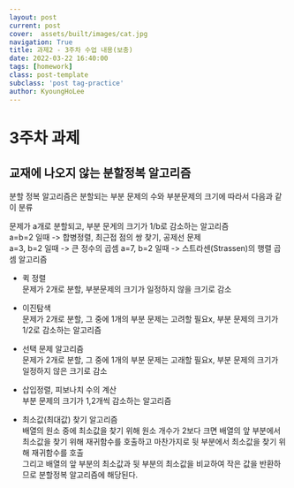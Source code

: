 ```yaml
---
layout: post
current: post
cover:  assets/built/images/cat.jpg
navigation: True
title: 과제2 - 3주차 수업 내용(보충)
date: 2022-03-22 16:40:00
tags: [homework]
class: post-template
subclass: 'post tag-practice'
author: KyoungHoLee
---
```


# 3주차 과제
## 교재에 나오지 않는 분할정복 알고리즘
분할 정복 알고리즘은 분할되는 부분 문제의 수와 부분문제의 크기에 따라서 다음과 같이 분류

문제가 a개로 분할되고, 부분 문게의 크기가 1/b로 감소하는 알고리즘  
a=b=2 일때    -> 합병정렬, 최근접 점의 쌍 찾기, 공제선 문제  
a=3, b=2 일때 -> 큰 정수의 곱셈
a=7, b=2 일때 -> 스트라센(Strassen)의 행렬 곱셈 알고리즘

- 퀵 정렬  
문제가 2개로 분할, 부분문제의 크기가 일정하지 않을 크기로 감소



- 이진탐색  
문제가 2개로 분할, 그 중에 1개의 부분 문제는 고려할 필요x, 부분 문제의 크기가 1/2로 감소하는 알고리즘  



- 선택 문제 알고리즘  
문제가 2개로 분할, 그 중에 1개의 부분 문제는 고래할 필요x, 부분 문제의 크기가 일정하지 않은 크기로 감소  



- 삽입정렬, 피보나치 수의 계산  
부분 문제의 크기가 1,2개씩 감소하는 알고리즘  



* 최소값(최대값) 찾기 알고리즘  
배열의 원소 중에 최소값을 찾기 위해 원소 개수가 2보다 크면 배열의 앞 부분에서 최소값을 찾기 위해 재귀함수를 호출하고
마찬가지로 뒷 부분에서 최소값을 찾기 위해 재귀함수를 호출  
그리고 배열의 앞 부분의 최소값과 뒷 부분의 최소값을 비교하여 작은 값을 반환하므로 분할정복 알고리즘에 해당된다.



























